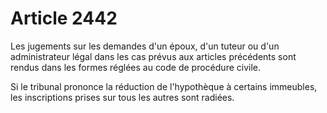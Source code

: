 # Article 2442

Les jugements sur les demandes d'un époux, d'un tuteur ou d'un administrateur légal dans les cas prévus aux articles précédents sont rendus dans les formes réglées au code de procédure civile.

Si le tribunal prononce la réduction de l'hypothèque à certains immeubles, les inscriptions prises sur tous les autres sont radiées.
